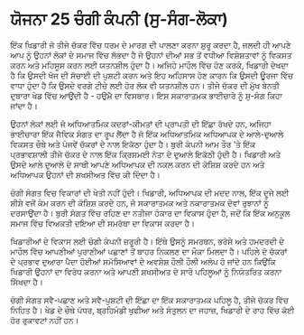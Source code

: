# ਯੋਜਨਾ 25 ਚੰਗੀ ਕੰਪਨੀ (ਸੁ-ਸੰਗ-ਲੋਕਾ)

ਇੱਕ ਖਿਡਾਰੀ ਜੋ ਤੀਜੇ ਚੱਕਰ ਵਿੱਚ ਧਰਮ ਦੇ ਮਾਰਗ ਦੀ ਪਾਲਣਾ ਕਰਨਾ ਸ਼ੁਰੂ ਕਰਦਾ ਹੈ, ਜਲਦੀ ਹੀ ਆਪਣੇ ਆਪ ਨੂੰ ਉਹਨਾਂ ਲੋਕਾਂ ਦੇ ਸਮਾਜ ਵਿੱਚ ਲੱਭਦਾ ਹੈ ਜੋ ਉਹਨਾਂ ਦੀਆਂ ਸਭ ਤੋਂ ਵਧੀਆ ਵਿਸ਼ੇਸ਼ਤਾਵਾਂ ਨੂੰ ਵਿਕਸਤ ਕਰਨ ਅਤੇ ਮਹਿਸੂਸ ਕਰਨ ਲਈ ਯਤਨਸ਼ੀਲ ਹੁੰਦਾ ਹੈ। ਅਜਿਹੇ ਮਾਹੌਲ ਵਿੱਚ ਹੋਣ ਕਰਕੇ, ਖਿਡਾਰੀ ਦੇਖਦਾ ਹੈ ਕਿ ਉਸਦੀ ਖੋਜ ਦੀ ਸੱਚਾਈ ਦੀ ਪੁਸ਼ਟੀ ਕਰਨ ਅਤੇ ਇਹ ਅਹਿਸਾਸ ਹੋਣ ਕਾਰਨ ਕਿ ਉਸਦੀ ਊਰਜਾ ਵਿੱਚ ਵਾਧਾ ਹੁੰਦਾ ਹੈ ਕਿ ਉਸਦੇ ਵਰਗੇ ਟੀਚੇ ਲਈ ਹੋਰ ਲੋਕ ਵੀ ਯਤਨਸ਼ੀਲ ਹਨ। ਤੀਜੇ ਚੱਕਰ ਦੀ ਮੁੱਖ ਬੇਨਤੀ ਦੁਬਾਰਾ ਖੇਡ ਵਿੱਚ ਆਉਂਦੀ ਹੈ - ਹਉਮੈ ਦਾ ਵਿਸਥਾਰ। ਇਸ ਸਕਾਰਾਤਮਕ ਭਾਈਚਾਰੇ ਨੂੰ ਸੁ-ਸੰਗ ਕਿਹਾ ਜਾਂਦਾ ਹੈ।

ਉਹਨਾਂ ਲੋਕਾਂ ਲਈ ਜੋ ਅਧਿਆਤਮਿਕ ਕਦਰਾਂ-ਕੀਮਤਾਂ ਦੀ ਪ੍ਰਾਪਤੀ ਦੀ ਇੱਛਾ ਰੱਖਦੇ ਹਨ, ਅਜਿਹਾ ਭਾਈਚਾਰਾ ਇੱਕ ਜੈਵਿਕ ਸੰਗਤ ਦਾ ਰੂਪ ਲੈਂਦਾ ਹੈ ਜੋ ਇੱਕ ਅਧਿਆਤਮਿਕ ਅਧਿਆਪਕ ਦੇ ਆਲੇ-ਦੁਆਲੇ ਵਿਕਸਤ ਚੌਥੇ ਅਤੇ ਪੰਜਵੇਂ ਚੱਕਰਾਂ ਦੇ ਨਾਲ ਇਕੱਠਾ ਹੁੰਦਾ ਹੈ। ਬੁਰੀ ਕੰਪਨੀ ਆਮ ਤੌਰ 'ਤੇ ਇੱਕ ਪ੍ਰਭਾਵਸ਼ਾਲੀ ਤੀਜੇ ਚੱਕਰ ਦੇ ਨਾਲ ਇੱਕ ਕ੍ਰਿਸ਼ਮਈ ਨੇਤਾ ਦੇ ਦੁਆਲੇ ਇਕੱਠੀ ਹੁੰਦੀ ਹੈ। ਖਿਡਾਰੀ ਅਤੇ ਉਸਦੇ ਆਲੇ ਦੁਆਲੇ ਦੇ ਸਾਥੀ ਆਪਣੇ ਅਧਿਆਪਕ ਦੀ ਨਕਲ ਕਰਨ ਦੀ ਕੋਸ਼ਿਸ਼ ਕਰਦੇ ਹਨ ਅਤੇ ਅਧਿਆਪਕ ਉਹਨਾਂ ਦੀ ਸ਼ਖਸੀਅਤ ਵਿੱਚ ਕੀ ਦਿੰਦਾ ਹੈ।

ਚੰਗੀ ਸੰਗਤ ਵਿਚ ਵਿਕਾਰਾਂ ਦੀ ਖੇਤੀ ਨਹੀਂ ਹੁੰਦੀ। ਖਿਡਾਰੀ, ਅਧਿਆਪਕ ਦੀ ਮਦਦ ਨਾਲ, ਇੱਕ ਦੂਜੇ ਲਈ ਸ਼ੀਸ਼ੇ ਵਜੋਂ ਕੰਮ ਕਰਨ ਦੀ ਕੋਸ਼ਿਸ਼ ਕਰਦੇ ਹਨ, ਜੋ ਸਕਾਰਾਤਮਕ ਅਤੇ ਨਕਾਰਾਤਮਕ ਦੋਵਾਂ ਰੁਝਾਨਾਂ ਨੂੰ ਦਰਸਾਉਂਦਾ ਹੈ। ਬੁਰੀ ਸੰਗਤ ਵਿੱਚ ਰਹਿਣ ਦਾ ਨਤੀਜਾ ਹੰਕਾਰ ਦਾ ਵਿਕਾਸ ਹੁੰਦਾ ਹੈ, ਜਦੋਂ ਕਿ ਇੱਕ ਅਨੁਕੂਲ ਸਮਾਜ ਵਿੱਚ ਵਿਅਕਤੀ ਦਇਆ ਦੀ ਸਮਰੱਥਾ ਦਾ ਵਿਕਾਸ ਕਰਦਾ ਹੈ।

ਖਿਡਾਰੀਆਂ ਦੇ ਵਿਕਾਸ ਲਈ ਚੰਗੀ ਕੰਪਨੀ ਜ਼ਰੂਰੀ ਹੈ। ਇੱਥੇ ਉਸਨੂੰ ਸਮਰਥਨ, ਭਰੋਸੇ ਅਤੇ ਹਮਦਰਦੀ ਦੇ ਮਾਹੌਲ ਵਿੱਚ ਆਪਣੀਆਂ ਪੁਰਾਣੀਆਂ ਪਛਾਣਾਂ ਤੋਂ ਬਾਹਰ ਨਿਕਲਣ ਦਾ ਮੌਕਾ ਮਿਲਦਾ ਹੈ। ਪਹਿਲੇ ਦੋ ਚੱਕਰਾਂ ਦੇ ਪ੍ਰਭਾਵ ਦੁਆਰਾ ਪੈਦਾ ਹੋਈਆਂ ਸਮੱਸਿਆਵਾਂ ਦੇ ਅਵਸ਼ੇਸ਼ ਹੌਲੀ ਹੌਲੀ ਅਲੋਪ ਹੋ ਜਾਂਦੇ ਹਨ ਕਿਉਂਕਿ ਖਿਡਾਰੀ ਉਹਨਾਂ ਦਾ ਵਿਰੋਧ ਕਰਨਾ ਅਤੇ ਆਪਣੀ ਸ਼ਖਸੀਅਤ ਦੇ ਸਾਰੇ ਪਹਿਲੂਆਂ ਨੂੰ ਨਿਯੰਤਰਿਤ ਕਰਨਾ ਸਿੱਖਦਾ ਹੈ।

ਚੰਗੀ ਸੰਗਤ ਸਵੈ-ਪਛਾਣ ਅਤੇ ਸਵੈ-ਪੁਸ਼ਟੀ ਦੀ ਇੱਛਾ ਦਾ ਇੱਕ ਸਕਾਰਾਤਮਕ ਪਹਿਲੂ ਹੈ, ਤੀਜੇ ਚੱਕਰ ਵਿੱਚ ਨਿਹਿਤ ਹੈ। ਖੇਡ ਦੇ ਚੌਥੇ ਪੱਧਰ, ਬ੍ਰਹਿਮੰਡੀ ਖੁਫੀਆ ਅਤੇ ਸੰਤੁਲਨ ਦਾ ਜਹਾਜ਼, ਖਿਡਾਰੀ ਦੇ ਰਾਹ ਵਿੱਚ ਕੋਈ ਹੋਰ ਰੁਕਾਵਟਾਂ ਨਹੀਂ ਹਨ।
